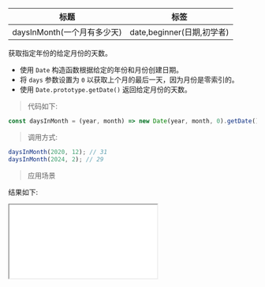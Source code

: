 | 标题                        | 标签                       |
| --------------------------- | -------------------------- |
| daysInMonth(一个月有多少天) | date,beginner(日期,初学者) |

获取指定年份的给定月份的天数。

- 使用 `Date` 构造函数根据给定的年份和月份创建日期。
- 将 `days` 参数设置为 `0` 以获取上个月的最后一天，因为月份是零索引的。
- 使用 `Date.prototype.getDate()` 返回给定月份的天数。

> 代码如下:

```js
const daysInMonth = (year, month) => new Date(year, month, 0).getDate();
```

> 调用方式:

```js
daysInMonth(2020, 12); // 31
daysInMonth(2024, 2); // 29
```

> 应用场景

<div class="code-editor" data-url="codes/javascript/html/daysInMonth.html" data-language="html"></div>

结果如下:

<iframe src="codes/javascript/html/daysInMonth.html"></iframe>
